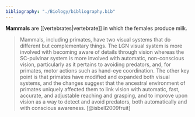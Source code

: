 ```yaml
---
bibliography: "./Biology/bibliography.bib"
---
```


**Mammals** are [[vertebrates|vertebrate]] in which the females produce milk.

> Mammals, including primates, have two visual systems that do different but complementary things. The LGN visual system is more involved with becoming aware of details through vision whereas the SC-pulvinar system is more involved with automatic, non-conscious vision, particularly as it pertains to avoiding predators, and, for primates, motor actions such as hand-eye coordination. The other key point is that primates have modified and expanded both visual systems, and the changes suggest that the ancestral environment of primates uniquely affected them to link vision with automatic, fast, accurate, and adjustable reaching and grasping, and to improve upon vision as a way to detect and avoid predators, both automatically and with conscious awareness. [@isbell2009fruit]